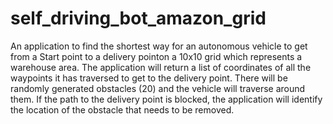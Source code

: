 # self_driving_bot_amazon_grid
An application to find the shortest way for an autonomous vehicle to get from a Start point to a delivery pointon a 10x10 grid which represents a warehouse area.
The application will return a list of coordinates of all the waypoints it has traversed to get to the delivery point.
There will be randomly generated obstacles (20) and the vehicle will traverse around them. 
If the path to the delivery point is blocked, the application will identify the location of the obstacle that needs to be removed.

